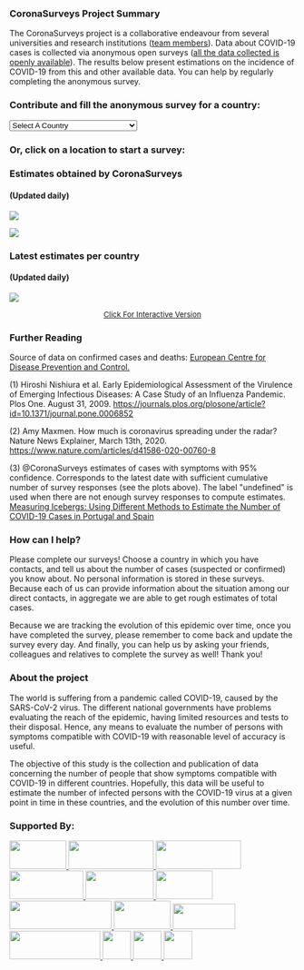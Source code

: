 ### CoronaSurveys Project Summary
The CoronaSurveys project is a collaborative endeavour from several universities and research institutions
([team members](/team)). Data about COVID-19 cases is collected
via anonymous open surveys ([all the data collected is openly available](https://github.com/GCGImdea/coronasurveys/tree/master/data/)).
The results below present estimations on the incidence of COVID-19 from this and other available data. 
You can help by regularly completing the anonymous survey.

### Contribute and fill the anonymous survey for a country:

<div class="dropdown-section">

<select id='Choose A Country' onchange="location = this.value;">
<option>Select A Country</option>
<option value="https://survey.coronasurveys.org/AF">Afghanistan</option>
<option value="https://survey.coronasurveys.org/AL">Albania</option>
<option value="https://survey.coronasurveys.org/DZ">Algeria</option>
<option value="https://survey.coronasurveys.org/AD">Andorra</option>
<option value="https://survey.coronasurveys.org/AO">Angola</option>
<option value="https://survey.coronasurveys.org/AI">Anguilla</option>
<option value="https://survey.coronasurveys.org/AG">Antigua and Barbuda</option>
<option value="https://survey.coronasurveys.org/AR">Argentina</option>
<option value="https://survey.coronasurveys.org/AM">Armenia</option>
<option value="https://survey.coronasurveys.org/AW">Aruba</option>
<option value="https://survey.coronasurveys.org/AU">Australia</option>
<option value="https://survey.coronasurveys.org/AT">Austria</option>
<option value="https://survey.coronasurveys.org/AZ">Azerbaijan</option>
<option value="https://survey.coronasurveys.org/BS">Bahamas</option>
<option value="https://survey.coronasurveys.org/BH">Bahrain</option>
<option value="https://survey.coronasurveys.org/BD">Bangladesh</option>
<option value="https://survey.coronasurveys.org/BB">Barbados</option>
<option value="https://survey.coronasurveys.org/BY">Belarus</option>
<option value="https://survey.coronasurveys.org/BE">Belgium</option>
<option value="https://survey.coronasurveys.org/BZ">Belize</option>
<option value="https://survey.coronasurveys.org/BJ">Benin</option>
<option value="https://survey.coronasurveys.org/BM">Bermuda</option>
<option value="https://survey.coronasurveys.org/BT">Bhutan</option>
<option value="https://survey.coronasurveys.org/BO">Bolivia</option>
<option value="https://survey.coronasurveys.org/BA">Bosnia and Herzegovina</option>
<option value="https://survey.coronasurveys.org/BW">Botswana</option>
<option value="https://survey.coronasurveys.org/BR">Brazil</option>
<option value="https://survey.coronasurveys.org/VG">British Virgin Islands</option>
<option value="https://survey.coronasurveys.org/BN">Brunei Daruss alam</option>
<option value="https://survey.coronasurveys.org/BG">Bulgaria</option>
<option value="https://survey.coronasurveys.org/BF">Burkina Faso</option>
<option value="https://survey.coronasurveys.org/BI">Burundi</option>
<option value="https://survey.coronasurveys.org/KH">Cambodia</option>
<option value="https://survey.coronasurveys.org/CM">Cameroon</option>
<option value="https://survey.coronasurveys.org/CA">Canada</option>
<option value="https://survey.coronasurveys.org/IC">Canary Islands (Spain)</option>
<option value="https://survey.coronasurveys.org/CV">Cape Verde</option>
<option value="https://survey.coronasurveys.org/KY">Cayman Islands</option>
<option value="https://survey.coronasurveys.org/CF">Central African Republic</option>
<option value="https://survey.coronasurveys.org/TD">Chad</option>
<option value="https://survey.coronasurveys.org/CL">Chile</option>
<option value="https://survey.coronasurveys.org/CN">China</option>
<option value="https://survey.coronasurveys.org/CO">Colombia</option>
<option value="https://survey.coronasurveys.org/KM">Comoros</option>
<option value="https://survey.coronasurveys.org/CR">Costa Rica</option>
<option value="https://survey.coronasurveys.org/HR">Croatia</option>
<option value="https://survey.coronasurveys.org/CU">Cuba</option>
<option value="https://survey.coronasurveys.org/CW">Curaco (Netherlands)</option>
<option value="https://survey.coronasurveys.org/CY">Cyprus</option>
<option value="https://survey.coronasurveys.org/CZ">Czech Republic</option>
<option value="https://survey.coronasurveys.org/CI">Côte d'Ivoire</option>
<option value="https://survey.coronasurveys.org/KP">Dem. Rep. Korea</option>
<option value="https://survey.coronasurveys.org/CD">Democratic Republic of the Congo</option>
<option value="https://survey.coronasurveys.org/DK">Denmark</option>
<option value="https://survey.coronasurveys.org/DJ">Djibouti</option>
<option value="https://survey.coronasurveys.org/DM">Dominica</option>
<option value="https://survey.coronasurveys.org/DO">Dominican Republic</option>
<option value="https://survey.coronasurveys.org/EC">Ecuador</option>
<option value="https://survey.coronasurveys.org/EG">Egypt</option>
<option value="https://survey.coronasurveys.org/SV">El Salvador</option>
<option value="https://survey.coronasurveys.org/GQ">Equatorial Guinea</option>
<option value="https://survey.coronasurveys.org/ER">Eritrea</option>
<option value="https://survey.coronasurveys.org/EE">Estonia</option>
<option value="https://survey.coronasurveys.org/ET">Ethiopia</option>
<option value="https://survey.coronasurveys.org/FO">Faeroe Islands</option>
<option value="https://survey.coronasurveys.org/FK">Falkland Islands</option>
<option value="https://survey.coronasurveys.org/FJ">Fiji</option>
<option value="https://survey.coronasurveys.org/FI">Finland</option>
<option value="https://survey.coronasurveys.org/GF">France</option>
<option value="https://survey.coronasurveys.org/FR">France</option>
<option value="https://survey.coronasurveys.org/PF">French Polynesia</option>
<option value="https://survey.coronasurveys.org/GA">Gabon</option>
<option value="https://survey.coronasurveys.org/GE">Georgia</option>
<option value="https://survey.coronasurveys.org/DE">Germany</option>
<option value="https://survey.coronasurveys.org/GH">Ghana</option>
<option value="https://survey.coronasurveys.org/GR">Greece</option>
<option value="https://survey.coronasurveys.org/GL">Greenland</option>
<option value="https://survey.coronasurveys.org/GD">Grenada</option>
<option value="https://survey.coronasurveys.org/GP">Guadeloupe (France)</option>
<option value="https://survey.coronasurveys.org/GT">Guatemala</option>
<option value="https://survey.coronasurveys.org/GN">Guinea</option>
<option value="https://survey.coronasurveys.org/GW">Guinea-Bissau</option>
<option value="https://survey.coronasurveys.org/GY">Guyana</option>
<option value="https://survey.coronasurveys.org/HT">Haiti</option>
<option value="https://survey.coronasurveys.org/HN">Honduras</option>
<option value="https://survey.coronasurveys.org/HK">Hong Kong</option>
<option value="https://survey.coronasurveys.org/HU">Hungary</option>
<option value="https://survey.coronasurveys.org/IS">Iceland</option>
<option value="https://survey.coronasurveys.org/IN">India</option>
<option value="https://survey.coronasurveys.org/ID">Indonesia</option>
<option value="https://survey.coronasurveys.org/IR">Iran</option>
<option value="https://survey.coronasurveys.org/IQ">Iraq</option>
<option value="https://survey.coronasurveys.org/IE">Ireland</option>
<option value="https://survey.coronasurveys.org/IL">Israel</option>
<option value="https://survey.coronasurveys.org/IT">Italy</option>
<option value="https://survey.coronasurveys.org/JM">Jamaica</option>
<option value="https://survey.coronasurveys.org/JP">Japan</option>
<option value="https://survey.coronasurveys.org/JO">Jordan</option>
<option value="https://survey.coronasurveys.org/KZ">Kazakhstan</option>
<option value="https://survey.coronasurveys.org/KE">Kenya</option>
<option value="https://survey.coronasurveys.org/XK">Kosovo</option>
<option value="https://survey.coronasurveys.org/KW">Kuwait</option>
<option value="https://survey.coronasurveys.org/KG">Kyrgyzstan</option>
<option value="https://survey.coronasurveys.org/LA">Lao PDR</option>
<option value="https://survey.coronasurveys.org/LV">Latvia</option>
<option value="https://survey.coronasurveys.org/LB">Lebanon</option>
<option value="https://survey.coronasurveys.org/LS">Lesotho</option>
<option value="https://survey.coronasurveys.org/LR">Liberia</option>
<option value="https://survey.coronasurveys.org/LY">Libya</option>
<option value="https://survey.coronasurveys.org/LI">Liechtenstein</option>
<option value="https://survey.coronasurveys.org/LT">Lithuania</option>
<option value="https://survey.coronasurveys.org/LU">Luxembourg</option>
<option value="https://survey.coronasurveys.org/MK">Macedonia</option>
<option value="https://survey.coronasurveys.org/MG">Madagascar</option>
<option value="https://survey.coronasurveys.org/MW">Malawi</option>
<option value="https://survey.coronasurveys.org/MY">Malaysia</option>
<option value="https://survey.coronasurveys.org/MV">Maldives</option>
<option value="https://survey.coronasurveys.org/ML">Mali</option>
<option value="https://survey.coronasurveys.org/MT">Malta</option>
<option value="https://survey.coronasurveys.org/MQ">Martinique (France)</option>
<option value="https://survey.coronasurveys.org/MR">Mauritania</option>
<option value="https://survey.coronasurveys.org/MU">Mauritius</option>
<option value="https://survey.coronasurveys.org/YT">Mayotte (France)</option>
<option value="https://survey.coronasurveys.org/MX">Mexico</option>
<option value="https://survey.coronasurveys.org/MD">Moldova</option>
<option value="https://survey.coronasurveys.org/MN">Mongolia</option>
<option value="https://survey.coronasurveys.org/ME">Montenegro</option>
<option value="https://survey.coronasurveys.org/MS">Montserrat</option>
<option value="https://survey.coronasurveys.org/MA">Morocco</option>
<option value="https://survey.coronasurveys.org/MZ">Mozambique</option>
<option value="https://survey.coronasurveys.org/MM">Myanmar</option>
<option value="https://survey.coronasurveys.org/NA">Namibia</option>
<option value="https://survey.coronasurveys.org/NR">Nauru</option>
<option value="https://survey.coronasurveys.org/NP">Nepal</option>
<option value="https://survey.coronasurveys.org/NL">Netherlands</option>
<option value="https://survey.coronasurveys.org/NC">New Caledonia</option>
<option value="https://survey.coronasurveys.org/NZ">New Zealand</option>
<option value="https://survey.coronasurveys.org/NI">Nicaragua</option>
<option value="https://survey.coronasurveys.org/NE">Niger</option>
<option value="https://survey.coronasurveys.org/NG">Nigeria</option>
<option value="https://survey.coronasurveys.org/NO">Norway</option>
<option value="https://survey.coronasurveys.org/OM">Oman</option>
<option value="https://survey.coronasurveys.org/PK">Pakistan</option>
<option value="https://survey.coronasurveys.org/PS">Palestine</option>
<option value="https://survey.coronasurveys.org/PA">Panama</option>
<option value="https://survey.coronasurveys.org/PG">Papua New Guinea</option>
<option value="https://survey.coronasurveys.org/PY">Paraguay</option>
<option value="https://survey.coronasurveys.org/PE">Peru</option>
<option value="https://survey.coronasurveys.org/PH">Philippines</option>
<option value="https://survey.coronasurveys.org/PN">Pitcairn Islands</option>
<option value="https://survey.coronasurveys.org/PL">Poland</option>
<option value="https://survey.coronasurveys.org/PT">Portugal</option>
<option value="https://survey.coronasurveys.org/PR">Puerto Rico</option>
<option value="https://survey.coronasurveys.org/QA">Qatar</option>
<option value="https://survey.coronasurveys.org/CG">Republic of Congo</option>
<option value="https://survey.coronasurveys.org/KR">Republic of Korea</option>
<option value="https://survey.coronasurveys.org/RE">Reunion (France</option>
<option value="https://survey.coronasurveys.org/RO">Romania</option>
<option value="https://survey.coronasurveys.org/RU">Russia</option>
<option value="https://survey.coronasurveys.org/RW">Rwanda</option>
<option value="https://survey.coronasurveys.org/KN">Saint Kitts and Nevis</option>
<option value="https://survey.coronasurveys.org/LC">Saint Lucia</option>
<option value="https://survey.coronasurveys.org/SX">Saint Martin (Dutch)</option>
<option value="https://survey.coronasurveys.org/MF">Saint Martin French)</option>(
<option value="https://survey.coronasurveys.org/VC">Saint Vincent and the Grenadines</option>
<option value="https://survey.coronasurveys.org/SA">Saudi Arabia</option>
<option value="https://survey.coronasurveys.org/SN">Senegal</option>
<option value="https://survey.coronasurveys.org/RS">Serbia</option>
<option value="https://survey.coronasurveys.org/SC">Seychelles</option>
<option value="https://survey.coronasurveys.org/SL">Sierra Leone</option>
<option value="https://survey.coronasurveys.org/SG">Singapore</option>
<option value="https://survey.coronasurveys.org/SK">Slovakia</option>
<option value="https://survey.coronasurveys.org/SI">Slovenia</option>
<option value="https://survey.coronasurveys.org/SB">Solomon Islands</option>
<option value="https://survey.coronasurveys.org/SO">Somalia</option>
<option value="https://survey.coronasurveys.org/ZA">South Africa</option>
<option value="https://survey.coronasurveys.org/SS">South Sudan</option>
<option value="https://survey.coronasurveys.org/ES">Spain</option>
<option value="https://survey.coronasurveys.org/LK">Sri Lanka</option>
<option value="https://survey.coronasurveys.org/SD">Sudan</option>
<option value="https://survey.coronasurveys.org/SR">Suriname</option>
<option value="https://survey.coronasurveys.org/SZ">Swaziland</option>
<option value="https://survey.coronasurveys.org/SE">Sweden</option>
<option value="https://survey.coronasurveys.org/CH">Switzerland</option>
<option value="https://survey.coronasurveys.org/SY">Syria</option>
<option value="https://survey.coronasurveys.org/ST">São Tomé and Principe</option>
<option value="https://survey.coronasurveys.org/TW">Taiwan</option>
<option value="https://survey.coronasurveys.org/TJ">Tajikistan</option>
<option value="https://survey.coronasurveys.org/TZ">Tanzania</option>
<option value="https://survey.coronasurveys.org/TH">Thailand</option>
<option value="https://survey.coronasurveys.org/GM">The Gambia</option>
<option value="https://survey.coronasurveys.org/TL">Timor-Leste</option>
<option value="https://survey.coronasurveys.org/TG">Togo</option>
<option value="https://survey.coronasurveys.org/TO">Tonga</option>
<option value="https://survey.coronasurveys.org/TT">Trinidad and Tobago</option>
<option value="https://survey.coronasurveys.org/TN">Tunisia</option>
<option value="https://survey.coronasurveys.org/TR">Turkey</option>
<option value="https://survey.coronasurveys.org/TM">Turkmenistan</option>
<option value="https://survey.coronasurveys.org/TC">Turks and Caicos Islands</option>
<option value="https://survey.coronasurveys.org/UG">Uganda</option>
<option value="https://survey.coronasurveys.org/UA">Ukraine</option>
<option value="https://survey.coronasurveys.org/AE">United Arab Emirates</option>
<option value="https://survey.coronasurveys.org/GB">United Kingdom</option>
<option value="https://survey.coronasurveys.org/US">United States</option>
<option value="https://survey.coronasurveys.org/VI">United States Virgin Islands</option>
<option value="https://survey.coronasurveys.org/UY">Uruguay</option>
<option value="https://survey.coronasurveys.org/UZ">Uzbekistan</option>
<option value="https://survey.coronasurveys.org/VU">Vanuatu</option>
<option value="https://survey.coronasurveys.org/VE">Venezuela</option>
<option value="https://survey.coronasurveys.org/VN">Vietnam</option>
<option value="https://survey.coronasurveys.org/EH">Western Sahara</option>
<option value="https://survey.coronasurveys.org/YE">Yemen</option>
<option value="https://survey.coronasurveys.org/ZM">Zambia</option>
<option value="https://survey.coronasurveys.org/ZW">Zimbabwe</option>
</select>
</div>

### Or, click on a location to start a survey:

  <div id="map"></div>

### Estimates obtained by CoronaSurveys

#### (Updated daily)

<a href="{{ '/data' | relative_url }}"><img src="https://coronasurveys.org/assets/images/graph1.png"></a> 

<a href="{{ '/data' | relative_url }}"><img src="https://coronasurveys.org/assets/images/graph2.png"></a>


### Latest estimates per country

#### (Updated daily)

<a href="{{ '/data' | relative_url }}"><img src="https://coronasurveys.org/assets/images/graph3.png"></a>
<a href="https://coronasurveys.org/grafana/d/G_Aw4CrZk/coronasurveys?orgId=1&from=1584278578992&panelId=10&fullscreen&var-code=NG&var-country=Nigeria&var-region=All" > <center><font size="2"><u class="btn">Click For Interactive Version</u></font></center></a> 

### Further Reading

Source of data on confirmed cases and deaths: [European Centre for Disease Prevention and Control.](https://www.ecdc.europa.eu/en/covid-19-pandemic)

(1) Hiroshi Nishiura et al. Early Epidemiological Assessment of the Virulence of Emerging Infectious Diseases: A Case Study of an Influenza Pandemic. Plos One. August 31, 2009. <https://journals.plos.org/plosone/article?id=10.1371/journal.pone.0006852>

(2) Amy Maxmen. How much is coronavirus spreading under the radar? Nature News Explainer, March 13th, 2020. <https://www.nature.com/articles/d41586-020-00760-8>

(3) @CoronaSurveys estimates of cases with symptoms with 95% confidence. Corresponds to the latest date with sufficient cumulative number of survey responses (see the plots above). The label "undefined" is used when there are not enough survey responses to compute estimates. [Measuring Icebergs: Using Different Methods to Estimate the Number of COVID-19 Cases in Portugal and Spain](https://medrxiv.org/cgi/content/short/2020.04.20.20073056v1)

### How can I help?

Please complete our surveys! Choose a country in which you have contacts, and tell us about the number of cases (suspected or confirmed) you know about. No personal information is stored in these surveys. Because each of us can provide information about the situation among our direct contacts, in aggregate we are able to get rough estimates of total cases.

Because we are tracking the evolution of this epidemic over time, once you have completed the survey, please remember to come back and update the survey every day. And finally, you can help us by asking your friends, colleagues and relatives to complete the survey as well! Thank you!

### About the project

The world is suffering from a pandemic called COVID-19, caused by the SARS-CoV-2 virus. The different national governments have problems evaluating the reach of the epidemic, having limited resources and tests to their disposal. Hence, any means to evaluate the number of persons with symptoms compatible with COVID-19 with reasonable level of accuracy is useful.

The objective of this study is the collection and publication of data concerning the number of people that show symptoms compatible with COVID-19 in different countries. Hopefully, this data will be useful to estimate the number of infected persons with the COVID-19 virus at a given point in time in these countries, and the evolution of this number over time.


### Supported By:
<div id="logos-main">
   <!-- mgoessen@: Markdown interpretation is disabled within HTML tags, thus, we go raw HTML -->
         <a href="https://www.networks.imdea.org/" target="_blank">
         <img src="{{ '/logos/imdea-networks-positivo-color.jpg' | relative_url }}" height="50" width="100">
         </a> 
         <a href="https://www.ucy.ac.cy/en/" target="_blank">
         <img src="{{ '/logos/University_of_Cyprus_2gr.jpg' | relative_url }}" height="50" width="150">
         </a> 
         <a href="https://www.algolysis.com/" target="_blank">
         <img src="{{ '/logos/algolysis_corporate-identity_v4.0-Grayscale_LOGO-dark-on-white-text-right.jpg' | relative_url }}" height="50" width="150">
         </a> 
         <a href="https://viterbischool.usc.edu/" target="_blank">
         <img src="{{ '/logos/Formal_Viterbi_CardOnWhite.jpg' | relative_url }}" height="50" width="130">
         </a> 
         <a href="https://www.tu-darmstadt.de/index.en.jsp" target="_blank">
         <img src="{{ '/logos/tud_logo.png' | relative_url }}" height="50" width="120">
         </a> 
         <a href="https://www.tuat.ac.jp/en/" target="_blank">
         <img src="{{ '/logos/tat_2.png' | relative_url }}" height="50" width="100">
         </a> 
         <a href="https://www.ed.ac.uk/informatics" target="_blank">
         <img src="{{ '/logos/InformaticsUni_transparent.gif' | relative_url }}" height="50" width="180">
         </a> 
         <a href="https://www.uminho.pt/EN" target="_blank">
         <img src="{{ '/logos/UMinho.png' | relative_url }}" height="50" width="100">
         </a> 
         <a href="https://www.inesctec.pt/en" target="_blank">
         <img src="{{ '/logos/inesctec.jpg' | relative_url }}" height="45" width="110">
         </a> 
         <a href="https://www.unitn.it/en/" target="_blank">
         <img src="{{ '/logos/newlogo_unitn_it.png' | relative_url }}" height="50" width="160">
         </a> 
         <a href="https://www.washington.edu/" target="_blank">
         <img src="{{ '/logos/Logo-UW.png' | relative_url }}" height="50">
         </a> 
         <a href="https://www.ibidat.es" target="_blank">
         <img src="{{ '/logos/IBIDat-logo-name-v.svg.png' | relative_url }}" height="50">
         </a>
         <a href="https://skyhaven.co.uk" target="_blank">
         <img src="{{ '/logos/skyhaven_logo_new.png' | relative_url }}" height="50">
         </a>
</div>
